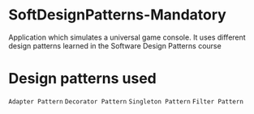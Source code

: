 # SoftDesignPatterns-Mandatory
Application which simulates a universal game console. It uses different design patterns learned in the Software Design Patterns course

# Design patterns used 
`Adapter Pattern`
`Decorator Pattern`
`Singleton Pattern`
`Filter Pattern`
